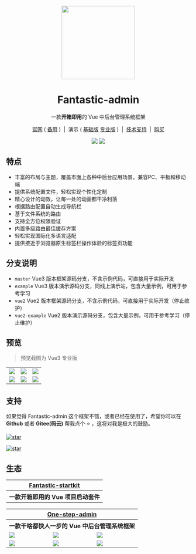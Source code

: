 <p align="center">
  <img src="https://hooray.gitee.io/fantastic-admin/logo.png" width="200" height="200" />
</p>

<h1 align="center">Fantastic-admin</h1>

<p align="center">一款<b>开箱即用</b>的 Vue 中后台管理系统框架</p>

<p align="center">
  <a href="https://hooray.gitee.io/fantastic-admin" target="_blank">官网</a>
  ( <a href="https://hooray.github.io/fantastic-admin" target="_blank">备用</a> )
  <span>&nbsp;|&nbsp;</span>
  演示
  ( <a href="https://hooray.gitee.io/fantastic-admin-example" target="_blank">基础版</a>
  <a href="https://hooray.gitee.io/fantastic-admin-pro-example" target="_blank">专业版</a> )
  <span>&nbsp;|&nbsp;</span>
  <a href="https://hooray.gitee.io/fantastic-admin/support.html" target="_blank">技术支持</a>
  <span>&nbsp;|&nbsp;</span>
  <a href="https://hooray.gitee.io/fantastic-admin/buy.html" target="_blank">购买</a>
</p>

<p align="center">
  <a href="###"><img src="https://img.shields.io/github/license/hooray/fantastic-admin?label=%E5%BC%80%E6%BA%90%E5%8D%8F%E8%AE%AE&style=flat-square" /></a>
  <a href="https://github.com/hooray/fantastic-admin/releases" target="_blank"><img src="https://img.shields.io/github/v/release/hooray/fantastic-admin?label=%E5%BD%93%E5%89%8D%E7%89%88%E6%9C%AC&style=flat-square" /></a>
</p>

## 特点

- 丰富的布局与主题，覆盖市面上各种中后台应用场景，兼容PC、平板和移动端
- 提供系统配置文件，轻松实现个性化定制
- 精心设计的动效，让每一处的动画都干净利落
- 根据路由配置自动生成导航栏
- 基于文件系统的路由
- 支持全方位权限验证
- 内置多级路由最佳缓存方案
- 轻松实现国际化多语言适配
- 提供接近于浏览器原生标签栏操作体验的标签页功能

## 分支说明

- `master` Vue3 版本框架源码分支，不含示例代码，可直接用于实际开发
- `example` Vue3 版本演示源码分支，同线上演示站，包含大量示例，可用于参考学习
- `vue2` Vue2 版本框架源码分支，不含示例代码，可直接用于实际开发（停止维护）
- `vue2-example` Vue2 版本演示源码分支，包含大量示例，可用于参考学习（停止维护）

## 预览

> 预览截图为 Vue3 专业版

<table>
  <tr>
    <td><img src="https://hooray.gitee.io/fantastic-admin/preview1.png" /></td>
    <td><img src="https://hooray.gitee.io/fantastic-admin/preview2.png" /></td>
    <td><img src="https://hooray.gitee.io/fantastic-admin/preview3.png" /></td>
  </tr>
  <tr>
    <td><img src="https://hooray.gitee.io/fantastic-admin/preview4.png" /></td>
    <td><img src="https://hooray.gitee.io/fantastic-admin/preview5.png" /></td>
    <td><img src="https://hooray.gitee.io/fantastic-admin/preview6.png" /></td>
  </tr>
</table>

## 支持

如果觉得 Fantastic-admin 这个框架不错，或者已经在使用了，希望你可以在 **Github** 或者 **Gitee(码云)** 帮我点个 ⭐ ，这将对我是极大的鼓励。

[![star](https://img.shields.io/github/stars/hooray/fantastic-admin?style=social)](https://github.com/hooray/fantastic-admin/stargazers)

[![star](https://gitee.com/hooray/fantastic-admin/badge/star.svg?theme=dark)](https://gitee.com/hooray/fantastic-admin/stargazers)

## 生态

<table>
  <tr>
    <th colspan="3" align="center">
      <a href="https://hooray.gitee.io/fantastic-startkit/" target="_blank">Fantastic-startkit</a>
    </th>
  </tr>
  <tr>
    <th colspan="3" align="center">
      一款开箱即用的 Vue 项目启动套件
    </th>
  </tr>
</table>

<table>
  <tr>
    <th colspan="3" align="center">
      <a href="https://hooray.gitee.io/one-step-admin/" target="_blank">One-step-admin</a>
    </th>
  </tr>
  <tr>
    <th colspan="3" align="center">
      一款干啥都快人一步的 Vue 中后台管理系统框架
    </th>
  </tr>
  <tr>
    <td><img src="https://hooray.gitee.io/one-step-admin/preview1.png" /></td>
    <td><img src="https://hooray.gitee.io/one-step-admin/preview2.png" /></td>
    <td><img src="https://hooray.gitee.io/one-step-admin/preview3.png" /></td>
  </tr>
  <tr>
    <td><img src="https://hooray.gitee.io/one-step-admin/preview4.png" /></td>
    <td><img src="https://hooray.gitee.io/one-step-admin/preview5.png" /></td>
    <td><img src="https://hooray.gitee.io/one-step-admin/preview6.png" /></td>
  </tr>
</table>

